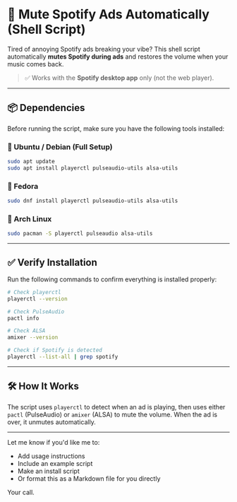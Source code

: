 # 🎵 Mute Spotify Ads Automatically (Shell Script)

Tired of annoying Spotify ads breaking your vibe? This shell script automatically **mutes Spotify during ads** and restores the volume when your music comes back.

> ✅ Works with the **Spotify desktop app** only (not the web player).

---

## 📦 Dependencies

Before running the script, make sure you have the following tools installed:

### 🐧 Ubuntu / Debian (Full Setup)

```bash
sudo apt update
sudo apt install playerctl pulseaudio-utils alsa-utils
```

### 🐧 Fedora

```bash
sudo dnf install playerctl pulseaudio-utils alsa-utils
```

### 🐧 Arch Linux

```bash
sudo pacman -S playerctl pulseaudio alsa-utils
```

---

## ✅ Verify Installation

Run the following commands to confirm everything is installed properly:

```bash
# Check playerctl
playerctl --version

# Check PulseAudio
pactl info

# Check ALSA
amixer --version

# Check if Spotify is detected
playerctl --list-all | grep spotify
```

---

## 🛠️ How It Works

The script uses `playerctl` to detect when an ad is playing, then uses either `pactl` (PulseAudio) or `amixer` (ALSA) to mute the volume. When the ad is over, it unmutes automatically.

---

Let me know if you'd like me to:

* Add usage instructions
* Include an example script
* Make an install script
* Or format this as a Markdown file for you directly

Your call.
